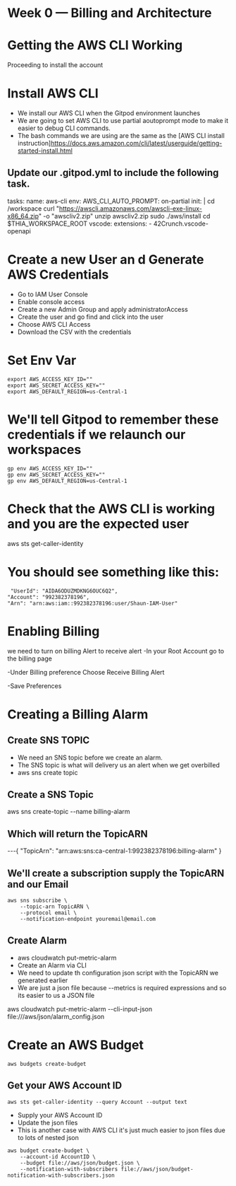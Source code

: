 # Week 0 — Billing and Architecture

# Getting the AWS CLI Working
Proceeding to install the account

# Install AWS CLI

 * We install our AWS CLI when the Gitpod environment launches
 * We are going to set AWS CLI to use partial aoutoprompt mode to make it easier to debug CLI commands.
 * The bash commands we are using are the same as the [AWS CLI install instruction]https://docs.aws.amazon.com/cli/latest/userguide/getting-started-install.html

## Update our .gitpod.yml to include the following task.
 
  tasks:
  name: aws-cli
    env:
      AWS_CLI_AUTO_PROMPT: on-partial
    init: |
       cd /workspace
       curl "https://awscli.amazonaws.com/awscli-exe-linux-x86_64.zip" -o "awscliv2.zip"
       unzip awscliv2.zip
       sudo ./aws/install
       cd $THIA_WORKSPACE_ROOT
    vscode:
      extensions:
       - 42Crunch.vscode-openapi


# Create a new User an d Generate AWS Credentials

 * Go to IAM User Console
 * Enable console access
 * Create a new Admin Group and apply administratorAccess
 * Create the user and go find and click into the user
 * Choose AWS CLI Access
 * Download the CSV with the credentials 


 # Set Env Var


    export AWS_ACCESS_KEY_ID=""
    export AWS_SECRET_ACCESS_KEY=""
    export AWS_DEFAULT_REGION=us-Central-1



# We'll tell Gitpod to remember these credentials if we relaunch our workspaces


    gp env AWS_ACCESS_KEY_ID=""
    gp env AWS_SECRET_ACCESS_KEY=""
    gp env AWS_DEFAULT_REGION=us-Central-1


# Check that the AWS CLI is working and you are the expected user

   aws sts get-caller-identity

# You should see something like this:

     "UserId": "AIDA6ODUZMDKNG6OUC6Q2",
    "Account": "992382378196",
    "Arn": "arn:aws:iam::992382378196:user/Shaun-IAM-User"


# Enabling Billing
we need to turn on billing Alert to receive alert
 -In your Root Account go to the billing page

 -Under Billing preference Choose Receive Billing Alert

 -Save Preferences

 # Creating a Billing Alarm

  ## Create SNS TOPIC
  * We need an SNS topic before we create an alarm.
  * The SNS topic is what will delivery us an alert when we get overbilled
  * aws sns create topic

  ## Create a SNS Topic
   aws sns create-topic --name billing-alarm
  
  ## Which will return the TopicARN
---{
    "TopicArn": "arn:aws:sns:ca-central-1:992382378196:billing-alarm"
}

   ## We'll create a subscription supply the TopicARN and our Email

    aws sns subscribe \
        --topic-arn TopicARN \
        --protocol email \
        --notification-endpoint youremail@email.com

  ## Create Alarm

  * aws cloudwatch put-metric-alarm
  * Create an Alarm via CLI
  * We need to update th configuration json script with the TopicARN we generated earlier
  * We are just a json file because --metrics is required expressions and so its easier to us a JSON file

  aws cloudwatch put-metric-alarm --cli-input-json file:///aws/json/alarm_config.json


# Create an AWS Budget
    aws budgets create-budget
 
 ## Get your AWS Account ID
    aws sts get-caller-identity --query Account --output text

   * Supply your AWS Account ID
   * Update the json files 
   * This is another case with AWS CLI it's just much easier to json files due to lots of nested json

    aws budget create-budget \
        --account-id AccountID \
        --budget file://aws/json/budget.json \
        --notification-with-subscribers file://aws/json/budget-notification-with-subscribers.json

